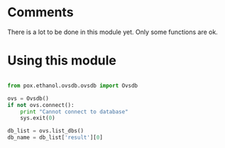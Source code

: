 # Comments

There is a lot to be done in this module yet.
Only some functions are ok.

# Using this module


```python

from pox.ethanol.ovsdb.ovsdb import Ovsdb

ovs = Ovsdb()
if not ovs.connect():
    print "Cannot connect to database"
    sys.exit(0)

db_list = ovs.list_dbs()
db_name = db_list['result'][0]
```
